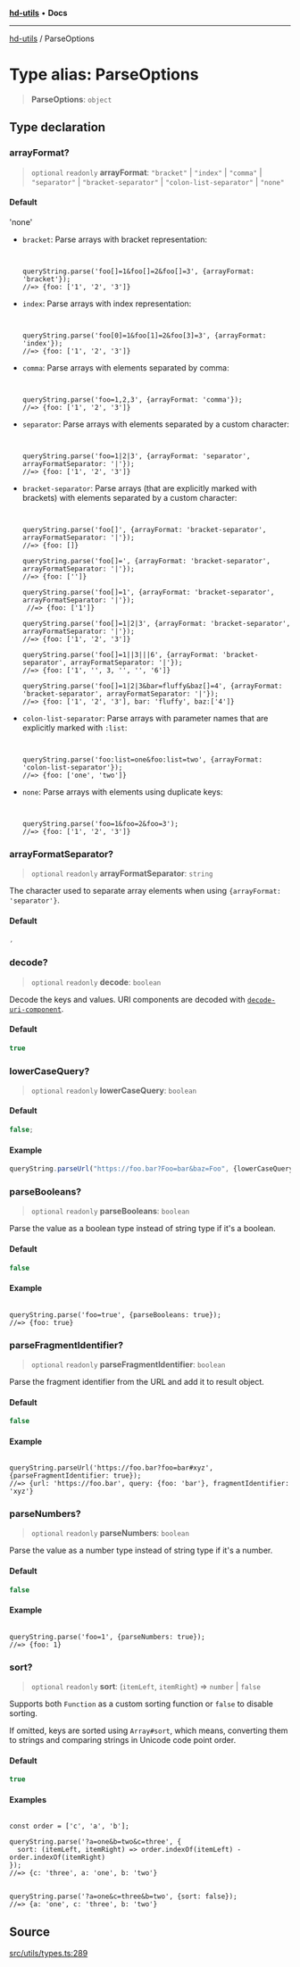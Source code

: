 [**hd-utils**](../README.md) • **Docs**

***

[hd-utils](../globals.md) / ParseOptions

# Type alias: ParseOptions

> **ParseOptions**: `object`

## Type declaration

### arrayFormat?

> `optional` `readonly` **arrayFormat**: `"bracket"` \| `"index"` \| `"comma"` \| `"separator"` \| `"bracket-separator"` \| `"colon-list-separator"` \| `"none"`

#### Default

'none'

- `bracket`: Parse arrays with bracket representation:

  ```
  

  queryString.parse('foo[]=1&foo[]=2&foo[]=3', {arrayFormat: 'bracket'});
  //=> {foo: ['1', '2', '3']}
  ```

- `index`: Parse arrays with index representation:

  ```
  

  queryString.parse('foo[0]=1&foo[1]=2&foo[3]=3', {arrayFormat: 'index'});
  //=> {foo: ['1', '2', '3']}
  ```

- `comma`: Parse arrays with elements separated by comma:

  ```
  

  queryString.parse('foo=1,2,3', {arrayFormat: 'comma'});
  //=> {foo: ['1', '2', '3']}
  ```

- `separator`: Parse arrays with elements separated by a custom character:

  ```
  

  queryString.parse('foo=1|2|3', {arrayFormat: 'separator', arrayFormatSeparator: '|'});
  //=> {foo: ['1', '2', '3']}
  ```

- `bracket-separator`: Parse arrays (that are explicitly marked with brackets) with elements separated by a custom character:

  ```
  

  queryString.parse('foo[]', {arrayFormat: 'bracket-separator', arrayFormatSeparator: '|'});
  //=> {foo: []}

  queryString.parse('foo[]=', {arrayFormat: 'bracket-separator', arrayFormatSeparator: '|'});
  //=> {foo: ['']}

  queryString.parse('foo[]=1', {arrayFormat: 'bracket-separator', arrayFormatSeparator: '|'});
   //=> {foo: ['1']}

  queryString.parse('foo[]=1|2|3', {arrayFormat: 'bracket-separator', arrayFormatSeparator: '|'});
  //=> {foo: ['1', '2', '3']}

  queryString.parse('foo[]=1||3|||6', {arrayFormat: 'bracket-separator', arrayFormatSeparator: '|'});
  //=> {foo: ['1', '', 3, '', '', '6']}

  queryString.parse('foo[]=1|2|3&bar=fluffy&baz[]=4', {arrayFormat: 'bracket-separator', arrayFormatSeparator: '|'});
  //=> {foo: ['1', '2', '3'], bar: 'fluffy', baz:['4']}
  ```

- `colon-list-separator`: Parse arrays with parameter names that are explicitly marked with `:list`:

  ```
  

  queryString.parse('foo:list=one&foo:list=two', {arrayFormat: 'colon-list-separator'});
  //=> {foo: ['one', 'two']}
  ```

- `none`: Parse arrays with elements using duplicate keys:

  ```
  

  queryString.parse('foo=1&foo=2&foo=3');
  //=> {foo: ['1', '2', '3']}
  ```

### arrayFormatSeparator?

> `optional` `readonly` **arrayFormatSeparator**: `string`

The character used to separate array elements when using `{arrayFormat: 'separator'}`.

#### Default

```ts
,
```

### decode?

> `optional` `readonly` **decode**: `boolean`

Decode the keys and values. URI components are decoded with [`decode-uri-component`](https://github.com/SamVerschueren/decode-uri-component).

#### Default

```ts
true
```

### lowerCaseQuery?

> `optional` `readonly` **lowerCaseQuery**: `boolean`

#### Default

```ts
false;
```

#### Example

```ts
queryString.parseUrl("https://foo.bar?Foo=bar&baz=Foo", {lowerCaseQuery:true}) // {query:{foo:"bar", baz:"Foo"}}
```

### parseBooleans?

> `optional` `readonly` **parseBooleans**: `boolean`

Parse the value as a boolean type instead of string type if it's a boolean.

#### Default

```ts
false
```

#### Example

```

queryString.parse('foo=true', {parseBooleans: true});
//=> {foo: true}
```

### parseFragmentIdentifier?

> `optional` `readonly` **parseFragmentIdentifier**: `boolean`

Parse the fragment identifier from the URL and add it to result object.

#### Default

```ts
false
```

#### Example

```

queryString.parseUrl('https://foo.bar?foo=bar#xyz', {parseFragmentIdentifier: true});
//=> {url: 'https://foo.bar', query: {foo: 'bar'}, fragmentIdentifier: 'xyz'}
```

### parseNumbers?

> `optional` `readonly` **parseNumbers**: `boolean`

Parse the value as a number type instead of string type if it's a number.

#### Default

```ts
false
```

#### Example

```

queryString.parse('foo=1', {parseNumbers: true});
//=> {foo: 1}
```

### sort?

> `optional` `readonly` **sort**: (`itemLeft`, `itemRight`) => `number` \| `false`

Supports both `Function` as a custom sorting function or `false` to disable sorting.

If omitted, keys are sorted using `Array#sort`, which means, converting them to strings and comparing strings in Unicode code point order.

#### Default

```ts
true
```

#### Examples

```

const order = ['c', 'a', 'b'];

queryString.parse('?a=one&b=two&c=three', {
  sort: (itemLeft, itemRight) => order.indexOf(itemLeft) - order.indexOf(itemRight)
});
//=> {c: 'three', a: 'one', b: 'two'}
```

```

queryString.parse('?a=one&c=three&b=two', {sort: false});
//=> {a: 'one', c: 'three', b: 'two'}
```

## Source

[src/utils/types.ts:289](https://github.com/AhmadHddad/h-utils/blob/b1dfa95e218c9605f39fc234662ef50e62fadcb8/src/utils/types.ts#L289)
